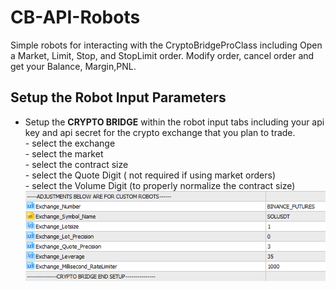 # CB-API-Robots
Simple robots for interacting with the CryptoBridgeProClass including Open a Market, Limit, Stop, and StopLimit order. Modify order, cancel order and get your Balance, Margin,PNL.

## Setup the Robot Input Parameters  
- Setup the **CRYPTO BRIDGE** within the robot input tabs including your api key and api secret for the crypto exchange that you plan to trade.  
      - select the exchange  
      - select the market  
      - select the contract size  
      - select the Quote Digit ( not required if using market orders)  
      - select the Volume Digit (to properly normalize the contract size)  
![Add your settings](https://github.com/TradingToolCrypto/CB-API-Robots/blob/main/terminal64_txS6L7JxIu.png)
